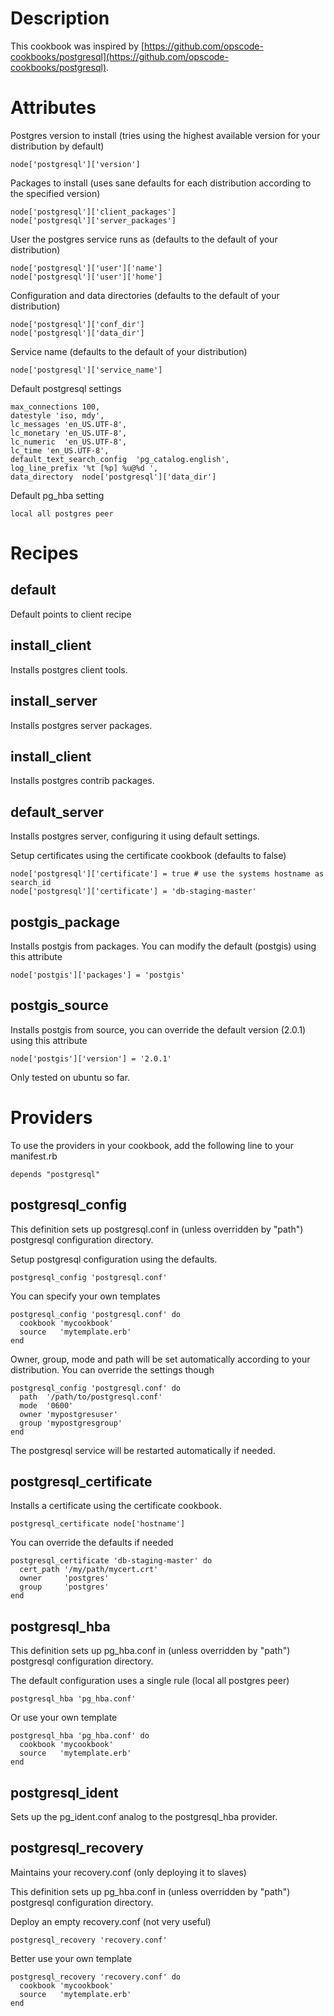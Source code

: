 # Description

This cookbook was inspired by [https://github.com/opscode-cookbooks/postgresql](https://github.com/opscode-cookbooks/postgresql).

<EXPLAIN DIFFERENCES>

# Attributes

Postgres version to install (tries using the highest available version for your distribution by default)

    node['postgresql']['version']

Packages to install (uses sane defaults for each distribution according to the specified version)

    node['postgresql']['client_packages']
    node['postgresql']['server_packages']

User the postgres service runs as (defaults to the default of your distribution)

    node['postgresql']['user']['name']
    node['postgresql']['user']['home']

Configuration and data directories (defaults to the default of your distribution)

    node['postgresql']['conf_dir']
    node['postgresql']['data_dir']

Service name (defaults to the default of your distribution)

    node['postgresql']['service_name']


Default postgresql settings

    max_connections 100,
    datestyle 'iso, mdy',
    lc_messages 'en_US.UTF-8',
    lc_monetary 'en_US.UTF-8',
    lc_numeric  'en_US.UTF-8',
    lc_time 'en_US.UTF-8',
    default_text_search_config  'pg_catalog.english',
    log_line_prefix '%t [%p] %u@%d ',
    data_directory  node['postgresql']['data_dir']

Default pg_hba setting

    local all postgres peer


# Recipes

## default

Default points to client recipe

## install_client

Installs postgres client tools.

## install_server

Installs postgres server packages.

## install_client

Installs postgres contrib packages.


## default_server

Installs postgres server, configuring it using default settings.

Setup certificates using the certificate cookbook (defaults to false)

    node['postgresql']['certificate'] = true # use the systems hostname as search_id
    node['postgresql']['certificate'] = 'db-staging-master'

## postgis_package

Installs postgis from packages. You can modify the default (postgis) using this attribute

    node['postgis']['packages'] = 'postgis'

## postgis_source

Installs postgis from source, you can override the default version (2.0.1) using this attribute

    node['postgis']['version'] = '2.0.1'

Only tested on ubuntu so far.


# Providers

To use the providers in your cookbook, add the following line to your manifest.rb

    depends "postgresql"

## postgresql_config

This definition sets up postgresql.conf in (unless overridden by "path") postgresql configuration directory.

Setup postgresql configuration using the defaults.

    postgresql_config 'postgresql.conf'

You can specify your own templates

    postgresql_config 'postgresql.conf' do
      cookbook 'mycookbook'
      source   'mytemplate.erb'
    end

Owner, group, mode and path will be set automatically according to your distribution. You can override the settings though

    postgresql_config 'postgresql.conf' do
      path  '/path/to/postgresql.conf'
      mode  '0600'
      owner 'mypostgresuser'
      group 'mypostgresgroup'
    end

The postgresql service will be restarted automatically if needed.


## postgresql_certificate

Installs a certificate using the certificate cookbook.

    postgresql_certificate node['hostname']

You can override the defaults if needed

    postgresql_certificate 'db-staging-master' do
      cert_path '/my/path/mycert.crt'
      owner     'postgres'
      group     'postgres'
    end

## postgresql_hba

This definition sets up pg_hba.conf in (unless overridden by "path") postgresql configuration directory.

The default configuration uses a single rule (local all postgres peer)

    postgresql_hba 'pg_hba.conf'

Or use your own template

    postgresql_hba 'pg_hba.conf' do
      cookbook 'mycookbook'
      source   'mytemplate.erb'
    end


## postgresql_ident

Sets up the pg_ident.conf analog to the postgresql_hba provider.

## postgresql_recovery

Maintains your recovery.conf (only deploying it to slaves)

This definition sets up pg_hba.conf in (unless overridden by "path") postgresql configuration directory.

Deploy an empty recovery.conf (not very useful)

    postgresql_recovery 'recovery.conf'

Better use your own template

    postgresql_recovery 'recovery.conf' do
      cookbook 'mycookbook'
      source   'mytemplate.erb'
    end
